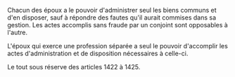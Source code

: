 Chacun des époux a le pouvoir d'administrer seul les biens communs et d'en disposer, sauf à répondre des fautes qu'il aurait commises dans sa gestion. Les actes accomplis sans fraude par un conjoint sont opposables à l'autre.

L'époux qui exerce une profession séparée a seul le pouvoir d'accomplir les actes d'administration et de disposition nécessaires à celle-ci.

Le tout sous réserve des articles 1422 à 1425.
